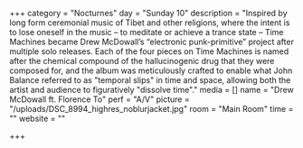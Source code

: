 +++
category = "Nocturnes"
day = "Sunday 10"
description = "Inspired by long form ceremonial music of Tibet and other religions, where the intent is to lose oneself in the music – to meditate or achieve a trance state – Time Machines became Drew McDowall’s “electronic punk-primitive” project after multiple solo releases. Each of the four pieces on Time Machines is named after the chemical compound of the hallucinogenic drug that they were composed for, and the album was meticulously crafted to enable what John Balance referred to as \"temporal slips\" in time and space, allowing both the artist and audience to figuratively \"dissolve time\"."
media = []
name = "Drew McDowall ft. Florence To"
perf = "A/V"
picture = "/uploads/DSC_8994_highres_noblurjacket.jpg"
room = "Main Room"
time = ""
website = ""

+++
